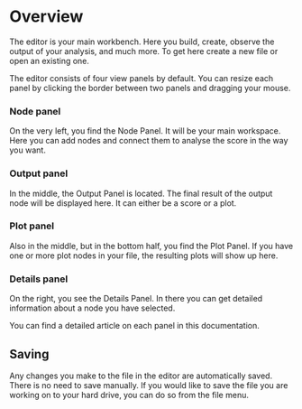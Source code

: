 # Overview

<framed-gif path="/imgs/editor.png"></framed-gif>

The editor is your main workbench. Here you build, create, observe the output of your analysis, and much more. To get here create a <nuxt-link to="/docs/dashboard/files#create-a-file">new file</nuxt-link> or open an existing one.

The editor consists of four view panels by default. You can resize each panel by clicking the border between two panels and dragging your mouse.
### Node panel
On the very left, you find the Node Panel. It will be your main workspace. Here you can add nodes and connect them to analyse the score in the way you want.
### Output panel
In the middle, the Output Panel is located. The final result of the output node will be displayed here. It can either be a score or a plot.
### Plot panel
Also in the middle, but in the bottom half, you find the Plot Panel. If you have one or more <nuxt-link to="/docs/nodes">plot nodes</nuxt-link> in your file, the resulting plots will show up here.
### Details panel
On the right, you see the Details Panel. In there you can get detailed information about a node you have selected.

You can find a detailed article on each panel in this documentation.

## Saving
Any changes you make to the file in the editor are automatically saved. There is no need to save manually. If you would like to save the file you are working on to your hard drive, you can do so from the <nuxt-link to="/docs/editor/menu#export">file menu</nuxt-link>.